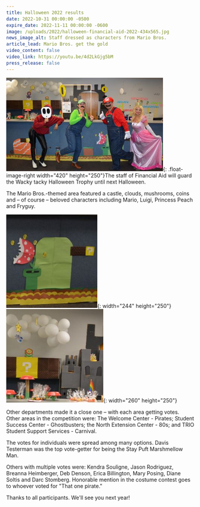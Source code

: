 ```yaml
---
title: Halloween 2022 results
date: 2022-10-31 00:00:00 -0500
expire_date: 2022-11-11 00:00:00 -0600
image: /uploads/2022/halloween-financial-aid-2022-434x565.jpg
news_image_alt: Staff dressed as characters from Mario Bros.
article_lead: Mario Bros. get the gold
video_content: false
video_link: https://youtu.be/4d2LkGjg5bM
press_release: false
---
```

![](/uploads/2022/halloween-financial-aid-2022-420x250-jpg.jpg){: .float-image-right width="420" height="250"}The staff of Financial Aid will guard the Wacky tacky Halloween Trophy until next Halloween.

The Mario Bros.-themed area featured a castle, clouds, mushrooms, coins and – of course – beloved characters including Mario, Luigi, Princess Peach and Fryguy.

![](/uploads/2022/halloween-mario-bros-decorations250x244.jpg){: width="244" height="250"}&nbsp;![](/uploads/2022/halloween-mario-bros-decorations250x260.jpg){: width="260" height="250"}

Other departments made it a close one – with each area getting votes. Other areas in the competition were: The Welcome Center - Pirates; Student Success Center - Ghostbusters; the North Extension Center - 80s; and TRIO Student Support Services - Carnival.

The votes for individuals were spread among many options. Davis Testerman was the top vote-getter for being the Stay Puft Marshmellow Man.

Others with multiple votes were: Kendra Souligne, Jason Rodriguez, Breanna Heimberger, Deb Denson, Erica Billington, Mary Posing, Diane Soltis and Darc Stomberg. Honorable mention in the costume contest goes to whoever voted for "That one pirate."&nbsp;

Thanks to all participants. We'll see you next year\!

&nbsp;

&nbsp;

&nbsp;